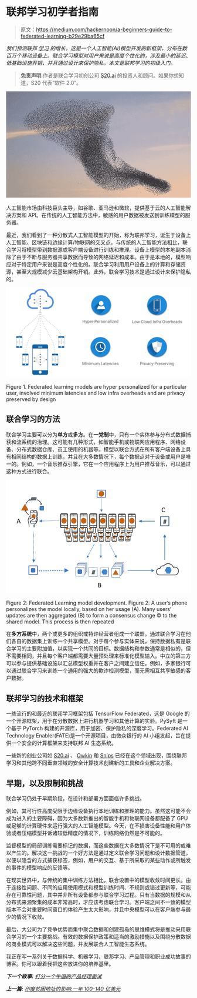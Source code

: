 # 联邦学习初学者指南

> 原文：<https://medium.com/hackernoon/a-beginners-guide-to-federated-learning-b29e29ba65cf>

*我们预测联邦* [*学习*](https://hackernoon.com/tagged/learning) *的增长，这是一个人工智能(AI)模型开发的新框架，分布在数百万个移动设备上。联合学习模型对用户来说是高度个性化的，涉及最小的延迟、低基础设施开销，并且通过设计来保护隐私。本文是联邦学习的初级入门。*

> **免责声明**:作者是联合学习初创公司 [S20.ai](http://s20.ai) 的投资人和顾问。如果你想知道，S20 代表“软件 2.0”。

![](img/b954d9972f3f0df14f23c479df2f92d1.png)

人工智能市场由科技巨头主导，如谷歌、亚马逊和微软，提供基于云的人工智能解决方案和 API。在传统的人工智能方法中，敏感的用户数据被发送到训练模型的服务器。

最近，我们看到了一种分散式人工智能模型的开始，称为联邦学习，诞生于设备上人工智能、区块链和边缘计算/物联网的交叉点。与传统的人工智能方法相比，联合学习将模型带到数据源或客户端设备进行训练和推理。设备上模型的本地副本消除了由于不断与服务器共享数据而导致的网络延迟和成本。由于是本地的，模型响应对于特定用户来说是高度个性化的。联合学习利用用户设备上的计算和存储资源，甚至大规模减少云基础架构开销。此外，联合学习技术是通过设计来保护隐私的。

![](img/4b00a21c138dfef9fba23753fa6d1890.png)

Figure 1\. Federated learning models are hyper personalized for a particular user, involved minimum latencies and low infra overheads and are privacy preserved by design

## **联合学习的方法**

联合学习主要可以分为**单方**或**多方**。在**一党制**中，只有一个实体参与分布式数据捕获和流系统的治理。这可能有几种形式，如智能手机或物联网应用程序、网络设备、分布式数据仓库、员工使用的机器等。模型以联合方式在所有客户端设备上具有相同结构的数据上训练，并且在大多数情况下，每个数据点对于设备或用户是唯一的。例如，一个音乐推荐引擎，它在一个应用程序上为用户推荐音乐，可以通过这种方式进行联合。

![](img/868c91232bf90d41f914b5af8800dcb9.png)

Figure 2: Federated Learning model development. Figure 2: A user’s phone personalizes the model locally, based on her usage (A). Many users’ updates are then aggregated (B) to form a consensus change © to the shared model. This process is then repeated

在**多方系统**中，两个或更多的组织或特许经营者组成一个联盟，通过联合学习在他们各自的数据集上训练一个共享模型。对于每个参与实体来说，保持数据私有是联合学习的主要附加值，以实现一个共同的目标。数据结构和参数通常是相似的，但不需要相同，并且每个客户端都需要大量预处理来标准化模型输入。中立的第三方可以参与提供基础设施以汇总模型权重并在客户之间建立信任。例如，多家银行可以通过联合学习来训练一个通用的强大的欺诈检测模型，而无需相互共享敏感的客户数据。

## **联邦学习的技术和框架**

一些流行的和最近的联邦学习框架包括 TensorFlow Federated，这是 Google 的一个开源框架，用于在分散数据上进行机器学习和其他计算的实验。PySyft 是一个基于 PyTorch 构建的开源库，用于加密、保护隐私的深度学习。Federated AI Technology Enabler(FATE)是一个开源项目，由微众银行的 AI 小组发起，旨在提供一个安全的计算框架来支持联邦 AI 生态系统。

一些新的创业公司如 [S20.ai](http://s20.ai) 、 [Owkin](http://owkin.com) 和 [Snips](http://snips.ai) 已经在这个领域出现，围绕联邦学习和其他跨不同垂直领域的安全计算技术创建新的工具和企业解决方案。

## **早期，以及限制和挑战**

联合学习仍处于早期阶段，在设计和部署方面面临许多挑战。

例如，其可行性高度受限于边缘设备执行本地训练和推理的能力。虽然这可能不会成为进入的主要障碍，因为大多数新推出的智能手机和物联网设备都配备了 GPU 或足够的计算硬件来运行强大的人工智能模型。今天，在不损害设备性能和用户体验或者压缩模型并诉诸较低精度的情况下，训练网络仍然是不可能的。

监督模型的局部训练需要标记的数据，而这些数据在大多数情况下是不可用的或难以产生的。解决这一挑战的一个好方法是通过定义联合学习问题和设计数据管道，以便以隐含的方式捕获标签，例如，用户的交互、基于所采取的某些动作或所触发的事件的模型响应的反馈等。

在现实世界中，与传统的集中训练方法相比，联合设置中的模型收敛时间更长。由于连接性问题、不同的应用使用模式和模型训练时间、不规则或错过更新等，可能存在可靠性问题，其中并非所有设备都参与联合学习过程。只有当数据的规模和从分布式来源聚集的成本非常高时，才应该考虑联合学习。客户端之间不一致的模型版本不会对重要时间窗口的体验产生太大影响，并且中央模型可以在客户端参与最少的情况下收敛。

最后，大公司为了竞争优势而集中聚合数据和创建孤岛的思维模式将是推动采用联合学习的一个主要挑战。有效的数据保护政策和适当的激励措施以及围绕分散数据的商业模式可以解决这些问题，并发展联合人工智能生态系统。

我正在写一系列关于数据科学、机器学习、联邦学习、产品管理和职业成功故事的博客。你可以跟着我把这些放进你的培养基里。

***下一个故事:*** [*打分一个牛逼的产品经理面试*](https://towardsdatascience.com/cracking-an-awesome-product-manager-interview-2baa902791a1)

***上一篇:*** [*印度贫困地址的影响:一年 100-140 亿美元*](https://towardsdatascience.com/economic-impact-of-poor-addresses-in-india-10-14-billion-a-year-11cc97cb40fc)